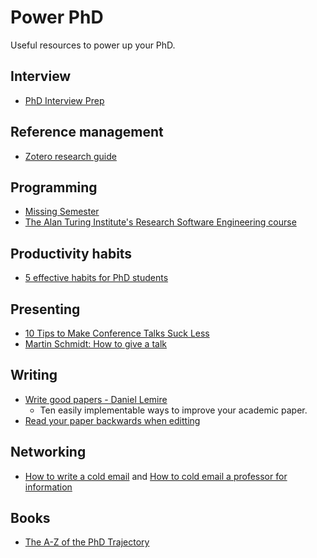 # Power PhD
Useful resources to power up your PhD.

## Interview
- [PhD Interview Prep](https://twitter.com/sidgairo18/status/1606029297537257472)

## Reference management
- [Zotero research guide](https://research.library.gsu.edu/c.php?g=115275&p=750658)

## Programming
- [Missing Semester](https://missing.csail.mit.edu/)
- [The Alan Turing Institute's Research Software Engineering course](https://github.com/alan-turing-institute/rse-course)

## Productivity habits
- [5 effective habits for PhD students](https://twitter.com/raulpacheco/status/1576353106710831104?s=12&t=7JVkTty89Q-klR5WCIk5aQ)

## Presenting
- [10 Tips to Make Conference Talks Suck Less](https://www.morling.dev/blog/ten-tips-make-conference-talks-suck-less/)
- [Martin Schmidt: How to give a talk](https://static1.squarespace.com/static/5a8198f7d74cffd8f0272059/t/62d6f00d9d944216cffb3f97/1658253338777/how-to-give-a-talk.pdf)

## Writing
- [Write good papers - Daniel Lemire](https://lemire.me/blog/rules-to-write-a-good-research-paper/)
  - Ten easily implementable ways to improve your academic paper.
- [Read your paper backwards when editting](https://twitter.com/random_walker/status/1581674801101303810?s=20)

## Networking
- [How to write a cold email](https://sriramk.com/coldemail) and [How to cold email a professor for information](https://www.academictransfer.com/en/blog/how-to-cold-email-a-professor-for-information/)

## Books
- [The A-Z of the PhD Trajectory](https://link.springer.com/book/10.1007/978-3-319-77425-1)

[comment]: # (Comprehensive guide on the general PhD trajectory. I find it too verbose, but it's a good reference.)
